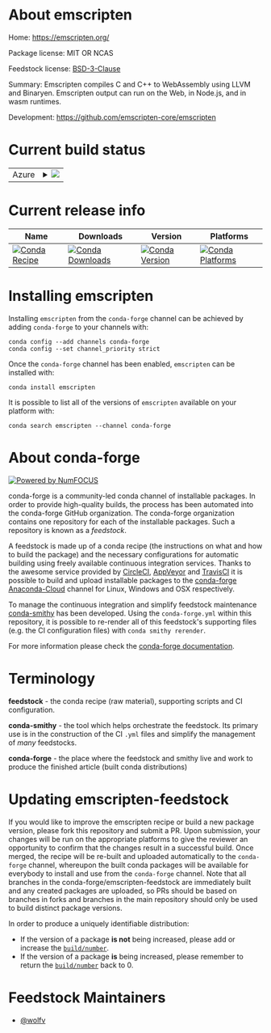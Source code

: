 About emscripten
================

Home: https://emscripten.org/

Package license: MIT OR NCAS

Feedstock license: [BSD-3-Clause](https://github.com/conda-forge/emscripten-feedstock/blob/master/LICENSE.txt)

Summary: Emscripten compiles C and C++ to WebAssembly using LLVM and Binaryen. Emscripten output can run on the Web, in Node.js, and in wasm runtimes.

Development: https://github.com/emscripten-core/emscripten

Current build status
====================


<table>
    
  <tr>
    <td>Azure</td>
    <td>
      <details>
        <summary>
          <a href="https://dev.azure.com/conda-forge/feedstock-builds/_build/latest?definitionId=11360&branchName=master">
            <img src="https://dev.azure.com/conda-forge/feedstock-builds/_apis/build/status/emscripten-feedstock?branchName=master">
          </a>
        </summary>
        <table>
          <thead><tr><th>Variant</th><th>Status</th></tr></thead>
          <tbody><tr>
              <td>linux_64_nodejs12python3.10.____cpython</td>
              <td>
                <a href="https://dev.azure.com/conda-forge/feedstock-builds/_build/latest?definitionId=11360&branchName=master">
                  <img src="https://dev.azure.com/conda-forge/feedstock-builds/_apis/build/status/emscripten-feedstock?branchName=master&jobName=linux&configuration=linux_64_nodejs12python3.10.____cpython" alt="variant">
                </a>
              </td>
            </tr><tr>
              <td>linux_64_nodejs12python3.7.____cpython</td>
              <td>
                <a href="https://dev.azure.com/conda-forge/feedstock-builds/_build/latest?definitionId=11360&branchName=master">
                  <img src="https://dev.azure.com/conda-forge/feedstock-builds/_apis/build/status/emscripten-feedstock?branchName=master&jobName=linux&configuration=linux_64_nodejs12python3.7.____cpython" alt="variant">
                </a>
              </td>
            </tr><tr>
              <td>linux_64_nodejs12python3.8.____cpython</td>
              <td>
                <a href="https://dev.azure.com/conda-forge/feedstock-builds/_build/latest?definitionId=11360&branchName=master">
                  <img src="https://dev.azure.com/conda-forge/feedstock-builds/_apis/build/status/emscripten-feedstock?branchName=master&jobName=linux&configuration=linux_64_nodejs12python3.8.____cpython" alt="variant">
                </a>
              </td>
            </tr><tr>
              <td>linux_64_nodejs12python3.9.____cpython</td>
              <td>
                <a href="https://dev.azure.com/conda-forge/feedstock-builds/_build/latest?definitionId=11360&branchName=master">
                  <img src="https://dev.azure.com/conda-forge/feedstock-builds/_apis/build/status/emscripten-feedstock?branchName=master&jobName=linux&configuration=linux_64_nodejs12python3.9.____cpython" alt="variant">
                </a>
              </td>
            </tr><tr>
              <td>linux_64_nodejs14python3.10.____cpython</td>
              <td>
                <a href="https://dev.azure.com/conda-forge/feedstock-builds/_build/latest?definitionId=11360&branchName=master">
                  <img src="https://dev.azure.com/conda-forge/feedstock-builds/_apis/build/status/emscripten-feedstock?branchName=master&jobName=linux&configuration=linux_64_nodejs14python3.10.____cpython" alt="variant">
                </a>
              </td>
            </tr><tr>
              <td>linux_64_nodejs14python3.7.____cpython</td>
              <td>
                <a href="https://dev.azure.com/conda-forge/feedstock-builds/_build/latest?definitionId=11360&branchName=master">
                  <img src="https://dev.azure.com/conda-forge/feedstock-builds/_apis/build/status/emscripten-feedstock?branchName=master&jobName=linux&configuration=linux_64_nodejs14python3.7.____cpython" alt="variant">
                </a>
              </td>
            </tr><tr>
              <td>linux_64_nodejs14python3.8.____cpython</td>
              <td>
                <a href="https://dev.azure.com/conda-forge/feedstock-builds/_build/latest?definitionId=11360&branchName=master">
                  <img src="https://dev.azure.com/conda-forge/feedstock-builds/_apis/build/status/emscripten-feedstock?branchName=master&jobName=linux&configuration=linux_64_nodejs14python3.8.____cpython" alt="variant">
                </a>
              </td>
            </tr><tr>
              <td>linux_64_nodejs14python3.9.____cpython</td>
              <td>
                <a href="https://dev.azure.com/conda-forge/feedstock-builds/_build/latest?definitionId=11360&branchName=master">
                  <img src="https://dev.azure.com/conda-forge/feedstock-builds/_apis/build/status/emscripten-feedstock?branchName=master&jobName=linux&configuration=linux_64_nodejs14python3.9.____cpython" alt="variant">
                </a>
              </td>
            </tr><tr>
              <td>linux_64_nodejs16python3.10.____cpython</td>
              <td>
                <a href="https://dev.azure.com/conda-forge/feedstock-builds/_build/latest?definitionId=11360&branchName=master">
                  <img src="https://dev.azure.com/conda-forge/feedstock-builds/_apis/build/status/emscripten-feedstock?branchName=master&jobName=linux&configuration=linux_64_nodejs16python3.10.____cpython" alt="variant">
                </a>
              </td>
            </tr><tr>
              <td>linux_64_nodejs16python3.7.____cpython</td>
              <td>
                <a href="https://dev.azure.com/conda-forge/feedstock-builds/_build/latest?definitionId=11360&branchName=master">
                  <img src="https://dev.azure.com/conda-forge/feedstock-builds/_apis/build/status/emscripten-feedstock?branchName=master&jobName=linux&configuration=linux_64_nodejs16python3.7.____cpython" alt="variant">
                </a>
              </td>
            </tr><tr>
              <td>linux_64_nodejs16python3.8.____cpython</td>
              <td>
                <a href="https://dev.azure.com/conda-forge/feedstock-builds/_build/latest?definitionId=11360&branchName=master">
                  <img src="https://dev.azure.com/conda-forge/feedstock-builds/_apis/build/status/emscripten-feedstock?branchName=master&jobName=linux&configuration=linux_64_nodejs16python3.8.____cpython" alt="variant">
                </a>
              </td>
            </tr><tr>
              <td>linux_64_nodejs16python3.9.____cpython</td>
              <td>
                <a href="https://dev.azure.com/conda-forge/feedstock-builds/_build/latest?definitionId=11360&branchName=master">
                  <img src="https://dev.azure.com/conda-forge/feedstock-builds/_apis/build/status/emscripten-feedstock?branchName=master&jobName=linux&configuration=linux_64_nodejs16python3.9.____cpython" alt="variant">
                </a>
              </td>
            </tr><tr>
              <td>osx_64_nodejs12python3.10.____cpython</td>
              <td>
                <a href="https://dev.azure.com/conda-forge/feedstock-builds/_build/latest?definitionId=11360&branchName=master">
                  <img src="https://dev.azure.com/conda-forge/feedstock-builds/_apis/build/status/emscripten-feedstock?branchName=master&jobName=osx&configuration=osx_64_nodejs12python3.10.____cpython" alt="variant">
                </a>
              </td>
            </tr><tr>
              <td>osx_64_nodejs12python3.7.____cpython</td>
              <td>
                <a href="https://dev.azure.com/conda-forge/feedstock-builds/_build/latest?definitionId=11360&branchName=master">
                  <img src="https://dev.azure.com/conda-forge/feedstock-builds/_apis/build/status/emscripten-feedstock?branchName=master&jobName=osx&configuration=osx_64_nodejs12python3.7.____cpython" alt="variant">
                </a>
              </td>
            </tr><tr>
              <td>osx_64_nodejs12python3.8.____cpython</td>
              <td>
                <a href="https://dev.azure.com/conda-forge/feedstock-builds/_build/latest?definitionId=11360&branchName=master">
                  <img src="https://dev.azure.com/conda-forge/feedstock-builds/_apis/build/status/emscripten-feedstock?branchName=master&jobName=osx&configuration=osx_64_nodejs12python3.8.____cpython" alt="variant">
                </a>
              </td>
            </tr><tr>
              <td>osx_64_nodejs12python3.9.____cpython</td>
              <td>
                <a href="https://dev.azure.com/conda-forge/feedstock-builds/_build/latest?definitionId=11360&branchName=master">
                  <img src="https://dev.azure.com/conda-forge/feedstock-builds/_apis/build/status/emscripten-feedstock?branchName=master&jobName=osx&configuration=osx_64_nodejs12python3.9.____cpython" alt="variant">
                </a>
              </td>
            </tr><tr>
              <td>osx_64_nodejs14python3.10.____cpython</td>
              <td>
                <a href="https://dev.azure.com/conda-forge/feedstock-builds/_build/latest?definitionId=11360&branchName=master">
                  <img src="https://dev.azure.com/conda-forge/feedstock-builds/_apis/build/status/emscripten-feedstock?branchName=master&jobName=osx&configuration=osx_64_nodejs14python3.10.____cpython" alt="variant">
                </a>
              </td>
            </tr><tr>
              <td>osx_64_nodejs14python3.7.____cpython</td>
              <td>
                <a href="https://dev.azure.com/conda-forge/feedstock-builds/_build/latest?definitionId=11360&branchName=master">
                  <img src="https://dev.azure.com/conda-forge/feedstock-builds/_apis/build/status/emscripten-feedstock?branchName=master&jobName=osx&configuration=osx_64_nodejs14python3.7.____cpython" alt="variant">
                </a>
              </td>
            </tr><tr>
              <td>osx_64_nodejs14python3.8.____cpython</td>
              <td>
                <a href="https://dev.azure.com/conda-forge/feedstock-builds/_build/latest?definitionId=11360&branchName=master">
                  <img src="https://dev.azure.com/conda-forge/feedstock-builds/_apis/build/status/emscripten-feedstock?branchName=master&jobName=osx&configuration=osx_64_nodejs14python3.8.____cpython" alt="variant">
                </a>
              </td>
            </tr><tr>
              <td>osx_64_nodejs14python3.9.____cpython</td>
              <td>
                <a href="https://dev.azure.com/conda-forge/feedstock-builds/_build/latest?definitionId=11360&branchName=master">
                  <img src="https://dev.azure.com/conda-forge/feedstock-builds/_apis/build/status/emscripten-feedstock?branchName=master&jobName=osx&configuration=osx_64_nodejs14python3.9.____cpython" alt="variant">
                </a>
              </td>
            </tr><tr>
              <td>osx_64_nodejs16python3.10.____cpython</td>
              <td>
                <a href="https://dev.azure.com/conda-forge/feedstock-builds/_build/latest?definitionId=11360&branchName=master">
                  <img src="https://dev.azure.com/conda-forge/feedstock-builds/_apis/build/status/emscripten-feedstock?branchName=master&jobName=osx&configuration=osx_64_nodejs16python3.10.____cpython" alt="variant">
                </a>
              </td>
            </tr><tr>
              <td>osx_64_nodejs16python3.7.____cpython</td>
              <td>
                <a href="https://dev.azure.com/conda-forge/feedstock-builds/_build/latest?definitionId=11360&branchName=master">
                  <img src="https://dev.azure.com/conda-forge/feedstock-builds/_apis/build/status/emscripten-feedstock?branchName=master&jobName=osx&configuration=osx_64_nodejs16python3.7.____cpython" alt="variant">
                </a>
              </td>
            </tr><tr>
              <td>osx_64_nodejs16python3.8.____cpython</td>
              <td>
                <a href="https://dev.azure.com/conda-forge/feedstock-builds/_build/latest?definitionId=11360&branchName=master">
                  <img src="https://dev.azure.com/conda-forge/feedstock-builds/_apis/build/status/emscripten-feedstock?branchName=master&jobName=osx&configuration=osx_64_nodejs16python3.8.____cpython" alt="variant">
                </a>
              </td>
            </tr><tr>
              <td>osx_64_nodejs16python3.9.____cpython</td>
              <td>
                <a href="https://dev.azure.com/conda-forge/feedstock-builds/_build/latest?definitionId=11360&branchName=master">
                  <img src="https://dev.azure.com/conda-forge/feedstock-builds/_apis/build/status/emscripten-feedstock?branchName=master&jobName=osx&configuration=osx_64_nodejs16python3.9.____cpython" alt="variant">
                </a>
              </td>
            </tr><tr>
              <td>win_64_nodejs12python3.10.____cpython</td>
              <td>
                <a href="https://dev.azure.com/conda-forge/feedstock-builds/_build/latest?definitionId=11360&branchName=master">
                  <img src="https://dev.azure.com/conda-forge/feedstock-builds/_apis/build/status/emscripten-feedstock?branchName=master&jobName=win&configuration=win_64_nodejs12python3.10.____cpython" alt="variant">
                </a>
              </td>
            </tr><tr>
              <td>win_64_nodejs12python3.7.____cpython</td>
              <td>
                <a href="https://dev.azure.com/conda-forge/feedstock-builds/_build/latest?definitionId=11360&branchName=master">
                  <img src="https://dev.azure.com/conda-forge/feedstock-builds/_apis/build/status/emscripten-feedstock?branchName=master&jobName=win&configuration=win_64_nodejs12python3.7.____cpython" alt="variant">
                </a>
              </td>
            </tr><tr>
              <td>win_64_nodejs12python3.8.____cpython</td>
              <td>
                <a href="https://dev.azure.com/conda-forge/feedstock-builds/_build/latest?definitionId=11360&branchName=master">
                  <img src="https://dev.azure.com/conda-forge/feedstock-builds/_apis/build/status/emscripten-feedstock?branchName=master&jobName=win&configuration=win_64_nodejs12python3.8.____cpython" alt="variant">
                </a>
              </td>
            </tr><tr>
              <td>win_64_nodejs12python3.9.____cpython</td>
              <td>
                <a href="https://dev.azure.com/conda-forge/feedstock-builds/_build/latest?definitionId=11360&branchName=master">
                  <img src="https://dev.azure.com/conda-forge/feedstock-builds/_apis/build/status/emscripten-feedstock?branchName=master&jobName=win&configuration=win_64_nodejs12python3.9.____cpython" alt="variant">
                </a>
              </td>
            </tr><tr>
              <td>win_64_nodejs14python3.10.____cpython</td>
              <td>
                <a href="https://dev.azure.com/conda-forge/feedstock-builds/_build/latest?definitionId=11360&branchName=master">
                  <img src="https://dev.azure.com/conda-forge/feedstock-builds/_apis/build/status/emscripten-feedstock?branchName=master&jobName=win&configuration=win_64_nodejs14python3.10.____cpython" alt="variant">
                </a>
              </td>
            </tr><tr>
              <td>win_64_nodejs14python3.7.____cpython</td>
              <td>
                <a href="https://dev.azure.com/conda-forge/feedstock-builds/_build/latest?definitionId=11360&branchName=master">
                  <img src="https://dev.azure.com/conda-forge/feedstock-builds/_apis/build/status/emscripten-feedstock?branchName=master&jobName=win&configuration=win_64_nodejs14python3.7.____cpython" alt="variant">
                </a>
              </td>
            </tr><tr>
              <td>win_64_nodejs14python3.8.____cpython</td>
              <td>
                <a href="https://dev.azure.com/conda-forge/feedstock-builds/_build/latest?definitionId=11360&branchName=master">
                  <img src="https://dev.azure.com/conda-forge/feedstock-builds/_apis/build/status/emscripten-feedstock?branchName=master&jobName=win&configuration=win_64_nodejs14python3.8.____cpython" alt="variant">
                </a>
              </td>
            </tr><tr>
              <td>win_64_nodejs14python3.9.____cpython</td>
              <td>
                <a href="https://dev.azure.com/conda-forge/feedstock-builds/_build/latest?definitionId=11360&branchName=master">
                  <img src="https://dev.azure.com/conda-forge/feedstock-builds/_apis/build/status/emscripten-feedstock?branchName=master&jobName=win&configuration=win_64_nodejs14python3.9.____cpython" alt="variant">
                </a>
              </td>
            </tr><tr>
              <td>win_64_nodejs16python3.10.____cpython</td>
              <td>
                <a href="https://dev.azure.com/conda-forge/feedstock-builds/_build/latest?definitionId=11360&branchName=master">
                  <img src="https://dev.azure.com/conda-forge/feedstock-builds/_apis/build/status/emscripten-feedstock?branchName=master&jobName=win&configuration=win_64_nodejs16python3.10.____cpython" alt="variant">
                </a>
              </td>
            </tr><tr>
              <td>win_64_nodejs16python3.7.____cpython</td>
              <td>
                <a href="https://dev.azure.com/conda-forge/feedstock-builds/_build/latest?definitionId=11360&branchName=master">
                  <img src="https://dev.azure.com/conda-forge/feedstock-builds/_apis/build/status/emscripten-feedstock?branchName=master&jobName=win&configuration=win_64_nodejs16python3.7.____cpython" alt="variant">
                </a>
              </td>
            </tr><tr>
              <td>win_64_nodejs16python3.8.____cpython</td>
              <td>
                <a href="https://dev.azure.com/conda-forge/feedstock-builds/_build/latest?definitionId=11360&branchName=master">
                  <img src="https://dev.azure.com/conda-forge/feedstock-builds/_apis/build/status/emscripten-feedstock?branchName=master&jobName=win&configuration=win_64_nodejs16python3.8.____cpython" alt="variant">
                </a>
              </td>
            </tr><tr>
              <td>win_64_nodejs16python3.9.____cpython</td>
              <td>
                <a href="https://dev.azure.com/conda-forge/feedstock-builds/_build/latest?definitionId=11360&branchName=master">
                  <img src="https://dev.azure.com/conda-forge/feedstock-builds/_apis/build/status/emscripten-feedstock?branchName=master&jobName=win&configuration=win_64_nodejs16python3.9.____cpython" alt="variant">
                </a>
              </td>
            </tr>
          </tbody>
        </table>
      </details>
    </td>
  </tr>
</table>

Current release info
====================

| Name | Downloads | Version | Platforms |
| --- | --- | --- | --- |
| [![Conda Recipe](https://img.shields.io/badge/recipe-emscripten-green.svg)](https://anaconda.org/conda-forge/emscripten) | [![Conda Downloads](https://img.shields.io/conda/dn/conda-forge/emscripten.svg)](https://anaconda.org/conda-forge/emscripten) | [![Conda Version](https://img.shields.io/conda/vn/conda-forge/emscripten.svg)](https://anaconda.org/conda-forge/emscripten) | [![Conda Platforms](https://img.shields.io/conda/pn/conda-forge/emscripten.svg)](https://anaconda.org/conda-forge/emscripten) |

Installing emscripten
=====================

Installing `emscripten` from the `conda-forge` channel can be achieved by adding `conda-forge` to your channels with:

```
conda config --add channels conda-forge
conda config --set channel_priority strict
```

Once the `conda-forge` channel has been enabled, `emscripten` can be installed with:

```
conda install emscripten
```

It is possible to list all of the versions of `emscripten` available on your platform with:

```
conda search emscripten --channel conda-forge
```


About conda-forge
=================

[![Powered by
NumFOCUS](https://img.shields.io/badge/powered%20by-NumFOCUS-orange.svg?style=flat&colorA=E1523D&colorB=007D8A)](https://numfocus.org)

conda-forge is a community-led conda channel of installable packages.
In order to provide high-quality builds, the process has been automated into the
conda-forge GitHub organization. The conda-forge organization contains one repository
for each of the installable packages. Such a repository is known as a *feedstock*.

A feedstock is made up of a conda recipe (the instructions on what and how to build
the package) and the necessary configurations for automatic building using freely
available continuous integration services. Thanks to the awesome service provided by
[CircleCI](https://circleci.com/), [AppVeyor](https://www.appveyor.com/)
and [TravisCI](https://travis-ci.com/) it is possible to build and upload installable
packages to the [conda-forge](https://anaconda.org/conda-forge)
[Anaconda-Cloud](https://anaconda.org/) channel for Linux, Windows and OSX respectively.

To manage the continuous integration and simplify feedstock maintenance
[conda-smithy](https://github.com/conda-forge/conda-smithy) has been developed.
Using the ``conda-forge.yml`` within this repository, it is possible to re-render all of
this feedstock's supporting files (e.g. the CI configuration files) with ``conda smithy rerender``.

For more information please check the [conda-forge documentation](https://conda-forge.org/docs/).

Terminology
===========

**feedstock** - the conda recipe (raw material), supporting scripts and CI configuration.

**conda-smithy** - the tool which helps orchestrate the feedstock.
                   Its primary use is in the construction of the CI ``.yml`` files
                   and simplify the management of *many* feedstocks.

**conda-forge** - the place where the feedstock and smithy live and work to
                  produce the finished article (built conda distributions)


Updating emscripten-feedstock
=============================

If you would like to improve the emscripten recipe or build a new
package version, please fork this repository and submit a PR. Upon submission,
your changes will be run on the appropriate platforms to give the reviewer an
opportunity to confirm that the changes result in a successful build. Once
merged, the recipe will be re-built and uploaded automatically to the
`conda-forge` channel, whereupon the built conda packages will be available for
everybody to install and use from the `conda-forge` channel.
Note that all branches in the conda-forge/emscripten-feedstock are
immediately built and any created packages are uploaded, so PRs should be based
on branches in forks and branches in the main repository should only be used to
build distinct package versions.

In order to produce a uniquely identifiable distribution:
 * If the version of a package **is not** being increased, please add or increase
   the [``build/number``](https://docs.conda.io/projects/conda-build/en/latest/resources/define-metadata.html#build-number-and-string).
 * If the version of a package **is** being increased, please remember to return
   the [``build/number``](https://docs.conda.io/projects/conda-build/en/latest/resources/define-metadata.html#build-number-and-string)
   back to 0.

Feedstock Maintainers
=====================

* [@wolfv](https://github.com/wolfv/)

